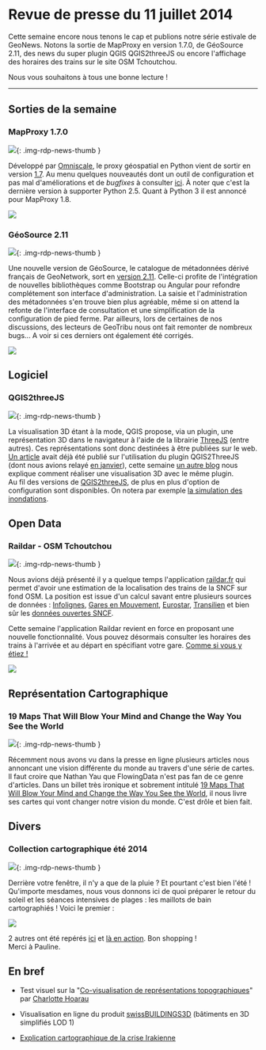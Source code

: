 # Revue de presse du 11 juillet 2014

Cette semaine encore nous tenons le cap et publions notre série estivale de GeoNews. Notons la sortie de MapProxy en version 1.7.0, de GéoSource 2.11, des news du super plugin QGIS QGIS2threeJS ou encore l'affichage des horaires des trains sur le site OSM Tchoutchou.  


Nous vous souhaitons à tous une bonne lecture !

----

## Sorties de la semaine


### MapProxy 1.7.0

![](https://cdn.geotribu.fr/img/logos-icones/logiciels_librairies/mapproxy.png){: .img-rdp-news-thumb }

Développé par [Omniscale](http://omniscale.com/), le proxy géospatial en Python vient de sortir en version [1.7](http://mapproxy.org/www/blog/new-mapproxy-1.7.0-release/). Au menu quelques nouveautés dont un outil de configuration et pas mal d'améliorations et de *bugfixes* à consulter [ici](https://github.com/mapproxy/mapproxy/blob/1.7.0/CHANGES.txt). À noter que c'est la dernière version à supporter Python 2.5. Quant à Python 3 il est annoncé pour MapProxy 1.8.


![](https://cdn.geotribu.fr/img/articles-blog-rdp/logiciels/MapProxy/mapproxy_schema.png)


### GéoSource 2.11

![](https://cdn.geotribu.fr/img/logos-icones/divers/inspire_super.png){: .img-rdp-news-thumb }

Une nouvelle version de GéoSource, le catalogue de métadonnées dérivé français de GeoNetwork, sort en [version 2.11](http://www.geosource.fr/spip.php?article51). Celle-ci profite de l'intégration de nouvelles bibliothèques comme Bootstrap ou Angular pour refondre complétement son interface d'administration. La saisie et l'administration des métadonnées s'en trouve bien plus agréable, même si on attend la refonte de l'interface de consultation et une simplification de la configuration de pied ferme. Par ailleurs, lors de certaines de nos discussions, des lecteurs de GeoTribu nous ont fait remonter de nombreux bugs... A voir si ces derniers ont également été corrigés.


![](https://cdn.geotribu.fr/img/articles-blog-rdp/capture-ecran/Nouvelle_image-0140b.png)



## Logiciel


### QGIS2threeJS

![](https://cdn.geotribu.fr/img/logos-icones/logiciels_librairies/qgis.png){: .img-rdp-news-thumb }

La visualisation 3D étant à la mode, QGIS propose, via un plugin, une représentation 3D dans le navigateur à l'aide de la librairie [ThreeJS](http://threejs.org/) (entre autres). Ces représentations sont donc destinées à être publiées sur le web. [Un article](http://www.portailsig.org/content/plugin-qgis-visualisez-facilement-toutes-vos-couches-en-3d-dans-un-navigateur-avec-qgis2thre) avait déjà été publié sur l'utilisation du plugin QGIS2ThreeJS (dont nous avions relayé [en janvier](http://geotribu.net/node/694#logicielNews)), cette semaine [un autre blog](http://www.dgisenra.nl/findings/tutorial-3d-in-qgis/) nous explique comment réaliser une visualisation 3D avec le même plugin.  
Au fil des versions de [QGIS2threeJS](http://plugins.qgis.org/plugins/Qgis2threejs/#plugin-versions), de plus en plus d'option de configuration sont disponibles. On notera par exemple [la simulation des inondations](http://kartenmaler.blogspot.nl/2014/04/liquid-wealth.html).



## Open Data


### Raildar - OSM Tchoutchou

![](https://cdn.geotribu.fr/img/logos-icones/logiciels_librairies/raildar_osm_tchoutchou.png){: .img-rdp-news-thumb }

Nous avions déjà présenté il y a quelque temps l'application [raildar.fr](http://raildar.fr) qui permet d'avoir une estimation de la localisation des trains de la SNCF sur fond OSM. La position est issue d'un calcul savant entre plusieurs sources de données : [Infolignes](http://www.infolignes.com/), [Gares en Mouvement](http://www.gares-en-mouvement.com/fr/), [Eurostar](http://www.eurostar.com/fr-fr/travel-information), [Transilien](http://www.transilien.com/) et bien sûr les [données ouvertes SNCF](http://data.sncf.com/).


Cette semaine l'application Raildar revient en force en proposant une nouvelle fonctionnalité. Vous pouvez désormais consulter les horaires des trains à l'arrivée et au départ en spécifiant votre gare. [Comme si vous y étiez !](http://raildar.fr/me)


![](https://cdn.geotribu.fr/img/articles-blog-rdp/capture-ecran/OSM_Tchoutchou_Raildar.jpg)



## Représentation Cartographique


### 19 Maps That Will Blow Your Mind and Change the Way You See the World

![](https://cdn.geotribu.fr/img/internal/icons-rdp-news/news.png){: .img-rdp-news-thumb }

Récemment nous avons vu dans la presse en ligne plusieurs articles nous annoncant une vision différente du monde au travers d'une série de cartes. Il faut croire que Nathan Yau que FlowingData n'est pas fan de ce genre d'articles. Dans un billet très ironique et sobrement intitulé [19 Maps That Will Blow Your Mind and Change the Way You See the World](http://flowingdata.com/2014/07/07/19-maps-that-will-blow-your-mind/), il nous livre ses cartes qui vont changer notre vision du monde. C'est drôle et bien fait.



## Divers


### Collection cartographique été 2014

![](https://cdn.geotribu.fr/img/internal/icons-rdp-news/news.png){: .img-rdp-news-thumb }

Derrière votre fenêtre, il n'y a que de la pluie ? Et pourtant c'est bien l'été ! Qu'importe mesdames, nous vous donnons ici de quoi préparer le retour du soleil et les séances intensives de plages : les maillots de bain cartographiés ! Voici le premier :


![](https://cdn.geotribu.fr/img/articles-blog-rdp/capture-ecran/maillot_de_bain_carto.jpg)


2 autres ont été repérés [ici](http://www.pinterest.com/pin/228417012323118542/) et [là en action](http://www.pinterest.com/pin/301178293802421809/). Bon shopping !  
Merci à Pauline.



## En bref


- Test visuel sur la "[Co-visualisation de représentations topographiques](http://www.geopixi.fr/enquete_covisualisation/)" par [Charlotte Hoarau](http://recherche.ign.fr/labos/cogit/cv.php?prenom=Charlotte&nom=Hoarau)

- Visualisation en ligne du produit [swissBUILDINGS3D](http://s.geo.admin.ch/b020ad6e7) (bâtiments en 3D simplifiés LOD 1)

- [Explication cartographique de la crise Irakienne](http://www.ft.com/ig/sites/2014/isis-map/)
